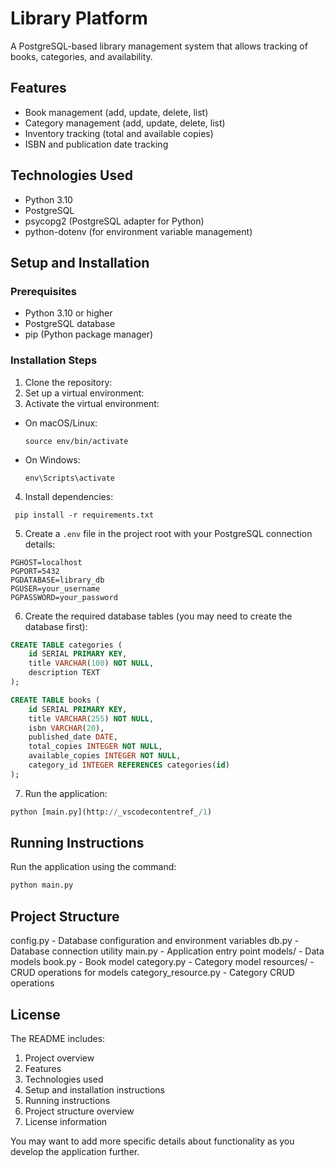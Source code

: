 # Library Platform

A PostgreSQL-based library management system that allows tracking of books, categories, and availability.

## Features

- Book management (add, update, delete, list)
- Category management (add, update, delete, list)
- Inventory tracking (total and available copies)
- ISBN and publication date tracking

## Technologies Used

- Python 3.10
- PostgreSQL
- psycopg2 (PostgreSQL adapter for Python)
- python-dotenv (for environment variable management)

## Setup and Installation

### Prerequisites

- Python 3.10 or higher
- PostgreSQL database
- pip (Python package manager)

### Installation Steps

1. Clone the repository:
2. Set up a virtual environment:
3. Activate the virtual environment:

- On macOS/Linux:
  ```
  source env/bin/activate
  ```
- On Windows:
  ```
  env\Scripts\activate
  ```

4. Install dependencies:

```
 pip install -r requirements.txt
```

5. Create a `.env` file in the project root with your PostgreSQL connection details:

```
PGHOST=localhost
PGPORT=5432
PGDATABASE=library_db
PGUSER=your_username 
PGPASSWORD=your_password
```

6. Create the required database tables (you may need to create the database first):
```sql
CREATE TABLE categories (
    id SERIAL PRIMARY KEY,
    title VARCHAR(100) NOT NULL,
    description TEXT
);

CREATE TABLE books (
    id SERIAL PRIMARY KEY,
    title VARCHAR(255) NOT NULL,
    isbn VARCHAR(20),
    published_date DATE,
    total_copies INTEGER NOT NULL,
    available_copies INTEGER NOT NULL,
    category_id INTEGER REFERENCES categories(id)
);
```

7. Run the application:

```python
python [main.py](http://_vscodecontentref_/1)
```

## Running Instructions

Run the application using the command:
```python
python main.py
```

## Project Structure

config.py - Database configuration and environment variables
db.py - Database connection utility
main.py - Application entry point
models/ - Data models
book.py - Book model
category.py - Category model
resources/ - CRUD operations for models
category_resource.py - Category CRUD operations

## License

The README includes:
1. Project overview
2. Features
3. Technologies used
4. Setup and installation instructions
5. Running instructions
6. Project structure overview
7. License information

You may want to add more specific details about functionality as you develop the application further.